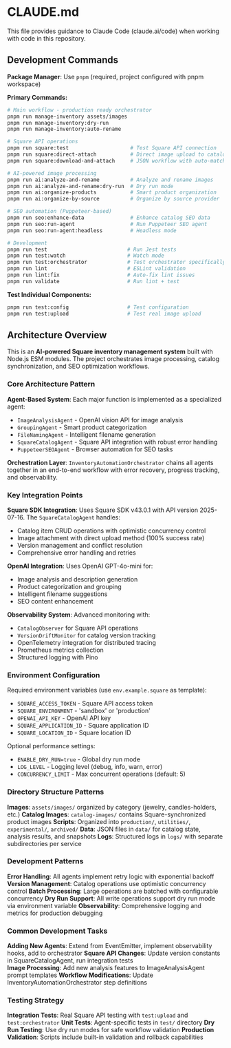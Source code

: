 # CLAUDE.md

This file provides guidance to Claude Code (claude.ai/code) when working with code in this repository.

## Development Commands

**Package Manager**: Use `pnpm` (required, project configured with pnpm workspace)

**Primary Commands:**
```bash
# Main workflow - production ready orchestrator
pnpm run manage-inventory assets/images
pnpm run manage-inventory:dry-run
pnpm run manage-inventory:auto-rename

# Square API operations  
pnpm run square:test                    # Test Square API connection
pnpm run square:direct-attach           # Direct image upload to catalog item
pnpm run square:download-and-attach     # JSON workflow with auto-matching

# AI-powered image processing
pnpm run ai:analyze-and-rename          # Analyze and rename images
pnpm run ai:analyze-and-rename:dry-run  # Dry run mode
pnpm run ai:organize-products           # Smart product organization
pnpm run ai:organize-by-source          # Organize by source provider

# SEO automation (Puppeteer-based)
pnpm run seo:enhance-data               # Enhance catalog SEO data
pnpm run seo:run-agent                  # Run Puppeteer SEO agent
pnpm run seo:run-agent:headless         # Headless mode

# Development
pnpm run test                          # Run Jest tests
pnpm run test:watch                    # Watch mode
pnpm run test:orchestrator             # Test orchestrator specifically
pnpm run lint                          # ESLint validation
pnpm run lint:fix                      # Auto-fix lint issues
pnpm run validate                      # Run lint + test
```

**Test Individual Components:**
```bash
pnpm run test:config                   # Test configuration
pnpm run test:upload                   # Test real image upload
```

## Architecture Overview

This is an **AI-powered Square inventory management system** built with Node.js ESM modules. The project orchestrates image processing, catalog synchronization, and SEO optimization workflows.

### Core Architecture Pattern

**Agent-Based System**: Each major function is implemented as a specialized agent:
- `ImageAnalysisAgent` - OpenAI vision API for image analysis
- `GroupingAgent` - Smart product categorization 
- `FileNamingAgent` - Intelligent filename generation
- `SquareCatalogAgent` - Square API integration with robust error handling
- `PuppeteerSEOAgent` - Browser automation for SEO tasks

**Orchestration Layer**: `InventoryAutomationOrchestrator` chains all agents together in an end-to-end workflow with error recovery, progress tracking, and observability.

### Key Integration Points

**Square SDK Integration**: Uses Square SDK v43.0.1 with API version 2025-07-16. The `SquareCatalogAgent` handles:
- Catalog item CRUD operations with optimistic concurrency control
- Image attachment with direct upload method (100% success rate)
- Version management and conflict resolution
- Comprehensive error handling and retries

**OpenAI Integration**: Uses OpenAI GPT-4o-mini for:
- Image analysis and description generation
- Product categorization and grouping
- Intelligent filename suggestions
- SEO content enhancement

**Observability System**: Advanced monitoring with:
- `CatalogObserver` for Square API operations
- `VersionDriftMonitor` for catalog version tracking
- OpenTelemetry integration for distributed tracing
- Prometheus metrics collection
- Structured logging with Pino

### Environment Configuration

Required environment variables (use `env.example.square` as template):
- `SQUARE_ACCESS_TOKEN` - Square API access token
- `SQUARE_ENVIRONMENT` - 'sandbox' or 'production'  
- `OPENAI_API_KEY` - OpenAI API key
- `SQUARE_APPLICATION_ID` - Square application ID
- `SQUARE_LOCATION_ID` - Square location ID

Optional performance settings:
- `ENABLE_DRY_RUN=true` - Global dry run mode
- `LOG_LEVEL` - Logging level (debug, info, warn, error)
- `CONCURRENCY_LIMIT` - Max concurrent operations (default: 5)

### Directory Structure Patterns

**Images**: `assets/images/` organized by category (jewelry, candles-holders, etc.)
**Catalog Images**: `catalog-images/` contains Square-synchronized product images
**Scripts**: Organized into `production/`, `utilities/`, `experimental/`, `archived/`
**Data**: JSON files in `data/` for catalog state, analysis results, and snapshots
**Logs**: Structured logs in `logs/` with separate subdirectories per service

### Development Patterns

**Error Handling**: All agents implement retry logic with exponential backoff
**Version Management**: Catalog operations use optimistic concurrency control
**Batch Processing**: Large operations are batched with configurable concurrency
**Dry Run Support**: All write operations support dry run mode via environment variable
**Observability**: Comprehensive logging and metrics for production debugging

### Common Development Tasks

**Adding New Agents**: Extend from EventEmitter, implement observability hooks, add to orchestrator
**Square API Changes**: Update version constants in SquareCatalogAgent, run integration tests  
**Image Processing**: Add new analysis features to ImageAnalysisAgent prompt templates
**Workflow Modifications**: Update InventoryAutomationOrchestrator step definitions

### Testing Strategy

**Integration Tests**: Real Square API testing with `test:upload` and `test:orchestrator`
**Unit Tests**: Agent-specific tests in `test/` directory
**Dry Run Testing**: Use dry run modes for safe workflow validation
**Production Validation**: Scripts include built-in validation and rollback capabilities